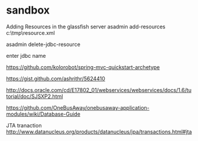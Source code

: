 # sandbox

Adding Resources in the glassfish server
asadmin add-resources c:\tmp\resource.xml

asadmin delete-jdbc-resource

enter jdbc name

https://github.com/kolorobot/spring-mvc-quickstart-archetype

https://gist.github.com/ashrithr/5624410

http://docs.oracle.com/cd/E17802_01/webservices/webservices/docs/1.6/tutorial/doc/SJSXP2.html

https://github.com/OneBusAway/onebusaway-application-modules/wiki/Database-Guide

JTA tranaction
http://www.datanucleus.org/products/datanucleus/jpa/transactions.html#jta
